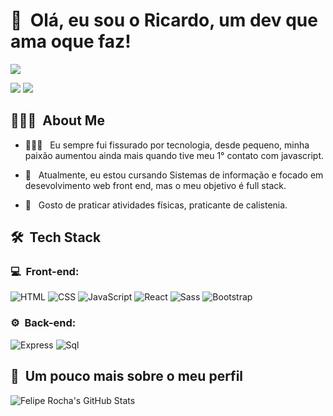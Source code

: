 
<h1>👋 &nbsp;Olá, eu sou o Ricardo, um dev que ama oque faz!</h1>
<p align="center">

<a href="https://instagram.com/ricardo_machadot"><img src="https://img.shields.io/badge/-@ricardo_machadot_-E4405F?style=flat-square&logo=Instagram&logoColor=white"/></a>

<a href="https://www.linkedin.com/in/ricardo-machado-b9893a209/"><img src="https://img.shields.io/badge/-Ricardo%20Machado%20-0077B5?style=flat-square&logo=Linkedin&logoColor=white"/></a>
<a href="mailto:ricardo_cabista@hotmail.com"><img src="https://img.shields.io/badge/-ricardocabista@hotmail.com-D14836?style=flat-square&logo=Gmail&logoColor=white"/></a>

</p>

<h2> 👨🏻‍💻 &nbsp;About Me </h2>

- 👨🏻‍💻 &nbsp; Eu sempre fui fissurado por tecnologia, desde pequeno, minha paixão aumentou ainda mais quando tive meu 1° contato com javascript.
  
- 🚀 &nbsp; Atualmente, eu estou cursando Sistemas de informação e focado em desevolvimento web front end, mas o meu objetivo é full stack.
  
- 🦾 &nbsp; Gosto de praticar atividades físicas, praticante de calistenia.

<h2> 🛠 &nbsp;Tech Stack</h2>
<h3>💻 &nbsp;Front-end:</h3>

![HTML](https://img.shields.io/badge/-HTML-333333?style=flat&logo=HTML5)
![CSS](https://img.shields.io/badge/-CSS-333333?style=flat&logo=CSS3&logoColor=1572B6)
![JavaScript](https://img.shields.io/badge/-JavaScript-333333?style=flat&logo=javascript)
![React](https://img.shields.io/badge/-React-333333?style=flat&logo=react)
![Sass](https://img.shields.io/badge/-Sass-333333?style=flat&logo=sass)
![Bootstrap](https://img.shields.io/badge/-Bootstrap-333333?style=flat&logo=bootstrap)



<h3>⚙️ &nbsp;Back-end:</h3>

  ![Express](https://img.shields.io/badge/-Express-333333?style=flat&logo=express)
  ![Sql](https://img.shields.io/badge/-Sql-333333?style=flat&logo=sql)
  

<h2>🚀 &nbsp;Um pouco mais sobre o meu perfil</h2>

![Felipe Rocha's GitHub Stats](https://github-readme-stats.vercel.app/api?username=ricard027&show_icons=true&theme=dracula)
